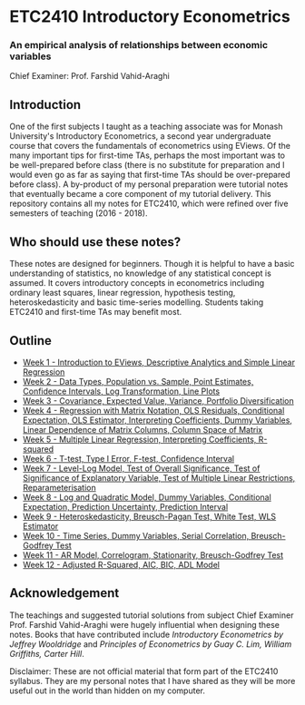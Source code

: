 # ETC2410 Introductory Econometrics

### An empirical analysis of relationships between economic variables

Chief Examiner: Prof. Farshid Vahid-Araghi 

## Introduction
One of the first subjects I taught as a teaching associate was for Monash University's Introductory Econometrics, a second year undergraduate course that covers the fundamentals of econometrics using EViews. Of the many important tips for first-time TAs, perhaps the most important was to be well-prepared before class (there is no substitute for preparation and I would even go as far as saying that first-time TAs should be over-prepared before class). A by-product of my personal preparation were tutorial notes that eventually became a core component of my tutorial delivery. This repository contains all my notes for ETC2410, which were refined over five semesters of teaching (2016 - 2018).

## Who should use these notes?
These notes are designed for beginners. Though it is helpful to have a basic understanding of statistics, no knowledge of any statistical concept is assumed. It covers introductory concepts in econometrics including ordinary least squares, linear regression, hypothesis testing, heteroskedasticity and basic time-series modelling. Students taking ETC2410 and first-time TAs may benefit most.

## Outline

* [Week 1 - Introduction to EViews, Descriptive Analytics and Simple Linear Regression](https://github.com/quangvanbui/introductoryeconometrics/blob/master/Week%201/2410%20tutorial%201%20notes.pdf)
* [Week 2 - Data Types, Population vs. Sample, Point Estimates, Confidence Intervals, Log Transformation, Line Plots](https://github.com/quangvanbui/introductoryeconometrics/blob/master/Week%202/2410%20tutorial%202%20notes.pdf)
* [Week 3 - Covariance, Expected Value, Variance, Portfolio Diversification](https://github.com/quangvanbui/introductoryeconometrics/blob/master/Week%203/2410%20tutorial%203%20notes.pdf)
* [Week 4 - Regression with Matrix Notation, OLS Residuals, Conditional Expectation, OLS Estimator, Interpreting Coefficients, Dummy Variables, Linear Dependence of Matrix Columns, Column Space of Matrix](https://github.com/quangvanbui/introductoryeconometrics/blob/master/Week%204/2410%20tutorial%204%20notes.pdf)
* [Week 5 - Multiple Linear Regression, Interpreting Coefficients, R-squared](https://github.com/quangvanbui/introductoryeconometrics/blob/master/Week%205/2410%20tutorial%205%20notes.pdf)
* [Week 6 - T-test, Type I Error, F-test, Confidence Interval](https://github.com/quangvanbui/introductoryeconometrics/blob/master/Week%206/2410%20tutorial%206%20notes.pdf)
* [Week 7 - Level-Log Model, Test of Overall Significance, Test of Significance of Explanatory Variable, Test of Multiple Linear Restrictions, Reparameterisation](https://github.com/quangvanbui/introductoryeconometrics/blob/master/Week%207/2410%20tutorial%207%20notes.pdf)
* [Week 8 - Log and Quadratic Model, Dummy Variables, Conditional Expectation, Prediction Uncertainty, Prediction Interval](https://github.com/quangvanbui/introductoryeconometrics/blob/master/Week%208/2410%20Tutorial%208%20notes.pdf)
* [Week 9 - Heteroskedasticity, Breusch-Pagan Test, White Test, WLS Estimator](https://github.com/quangvanbui/introductoryeconometrics/blob/master/Week%209/2410%20tutorial%209%20notes.pdf)
* [Week 10 - Time Series, Dummy Variables, Serial Correlation, Breusch-Godfrey Test](https://github.com/quangvanbui/introductoryeconometrics/blob/master/Week%2010/2410%20Tutorial%2010%20notes.pdf)
* [Week 11 - AR Model, Correlogram, Stationarity, Breusch-Godfrey Test](https://github.com/quangvanbui/introductoryeconometrics/blob/master/Week%2011/2410%20tutorial%2011%20notes.pdf)
* [Week 12 - Adjusted R-Squared, AIC, BIC, ADL Model](https://github.com/quangvanbui/introductoryeconometrics/blob/master/Week%2012/2410%20tutorial%2012%20notes.pdf)

## Acknowledgement
The teachings and suggested tutorial solutions from subject Chief Examiner Prof. Farshid Vahid-Araghi were hugely influential when designing these notes. Books that have contributed include *Introductory Econometrics by Jeffrey Wooldridge* and *Principles of Econometrics by Guay C. Lim, William Griffiths, Carter Hill*. 

Disclaimer: These are not official material that form part of the ETC2410 syllabus. They are my personal notes that I have shared as they will be more useful out in the world than hidden on my computer.
